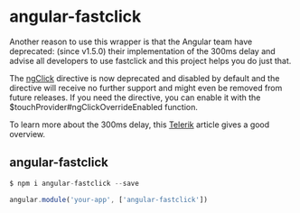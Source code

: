 # angular-fastclick

Another reason to use this wrapper is that the Angular team have deprecated: (since v1.5.0) their implementation of the 300ms delay and advise all developers to use fastclick and this project helps you do just that.

The [ngClick](https://docs.angularjs.org/api/ngTouch/directive/ngClick) directive is now deprecated and disabled by default and the directive will receive no further support and might even be removed from future releases. If you need the directive, you can enable it with the $touchProvider#ngClickOverrideEnabled function.

To learn more about the 300ms delay, this [Telerik](http://developer.telerik.com/featured/300-ms-click-delay-ios-8/) article gives a good overview.

## angular-fastclick

``` javascript
$ npm i angular-fastclick --save
```

``` javascript
angular.module('your-app', ['angular-fastclick'])
```